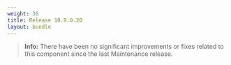 ```yaml
---
weight: 36
title: Release 10.9.0.20
layout: bundle
---
```



><b>Info:</b> There have been no significant improvements or fixes related to this component since the last Maintenance release.
